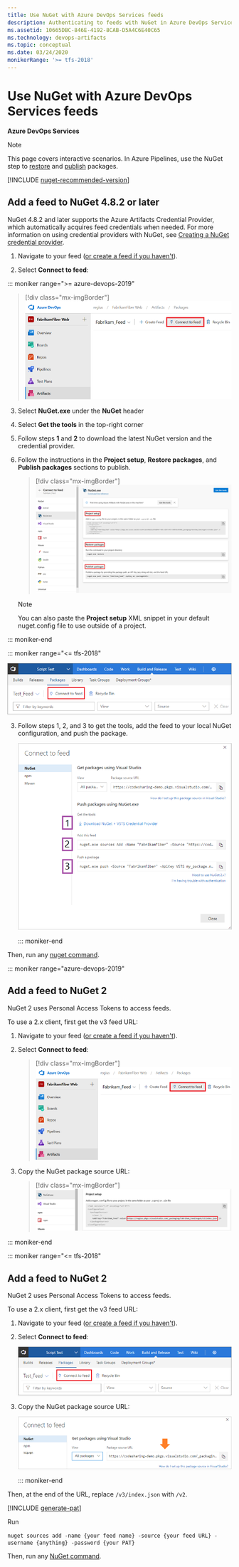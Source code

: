 ```yaml
---
title: Use NuGet with Azure DevOps Services feeds
description: Authenticating to feeds with NuGet in Azure DevOps Services
ms.assetid: 10665DBC-846E-4192-8CAB-D5A4C6E40C65
ms.technology: devops-artifacts
ms.topic: conceptual
ms.date: 03/24/2020
monikerRange: '>= tfs-2018'
---
```


# Use NuGet with Azure DevOps Services feeds

**Azure DevOps Services**

> [!NOTE]
> This page covers interactive scenarios. In Azure Pipelines, use the NuGet step to [restore](/azure/devops/pipelines/packages/nuget-restore) and [publish](/azure/devops/pipelines/artifacts/nuget) packages. 

[!INCLUDE [nuget-recommended-version](../includes/nuget/nuget-recommended-version.md)]

## Add a feed to NuGet 4.8.2 or later
NuGet 4.8.2 and later supports the Azure Artifacts Credential Provider, which automatically acquires feed credentials when needed. For more information on using credential providers with NuGet, see [Creating a NuGet credential provider](/nuget/reference/extensibility/nuget-exe-credential-providers#creating-a-nugetexe-credential-provider).

1. Navigate to your feed ([or create a feed if you haven't](../feeds/create-feed.md)). 

2. Select **Connect to feed**:

::: moniker range=">= azure-devops-2019"

   > [!div class="mx-imgBorder"] 
   >![Connect to feed button in the upper right of the page](../media/connect-to-feed-azure-devops-newnav.png)
   > 

3. Select **NuGet.exe** under the **NuGet** header

4. Select **Get the tools** in the top-right corner

5. Follow steps **1** and **2** to download the latest NuGet version and the credential provider.

6. Follow the instructions in the **Project setup**, **Restore packages**, and **Publish packages** sections to publish.

   > [!div class="mx-imgBorder"] 
   >![NuGet publish instructions in the Connect to feed](../media/nuget-azure-devops-newnav.png)
   > 

   > [!NOTE]
   > You can also paste the **Project setup** XML snippet in your default nuget.config file to use outside of a project.

::: moniker-end

::: moniker range="<= tfs-2018"

   ![Connect to feed button in the upper right of the page](../media/connect-to-feed.png)

3. Follow steps 1, 2, and 3 to get the tools, add the feed to your local NuGet configuration, and push the package.

   ![NuGet publish instructions in the Connect to feed dialog](../media/nugeturl.png)

   ::: moniker-end

Then, run any [nuget command](/nuget/tools/nuget-exe-cli-reference).

::: moniker range="azure-devops-2019"

## Add a feed to NuGet 2
NuGet 2 uses Personal Access Tokens to access feeds.

To use a 2.x client, first get the v3 feed URL: 

1. Navigate to your feed ([or create a feed if you haven't](../feeds/create-feed.md)). 

2. Select **Connect to feed**:
   
   > [!div class="mx-imgBorder"] 
   >![Connect to feed button in the upper-right of the page](../media/connect-to-feed-azure-devops-newnav.png)
   > 
3. Copy the NuGet package source URL:

   > [!div class="mx-imgBorder"] 
   >![NuGet Package source URL in the Connect to feed dialog](../media/nuget-consume-url-azure-devops-newnav.png)
   > 

::: moniker-end

::: moniker range="<= tfs-2018"

## Add a feed to NuGet 2
NuGet 2 uses Personal Access Tokens to access feeds.

To use a 2.x client, first get the v3 feed URL: 

1. Navigate to your feed ([or create a feed if you haven't](../feeds/create-feed.md)). 

2. Select **Connect to feed**:

   ![Connect to feed button in the upper-right of the page](../media/connect-to-feed.png)

3. Copy the NuGet package source URL:

   ![NuGet Package source URL in the Connect to feed dialog](../media/nuget-consume-url.png)

   ::: moniker-end
   
Then, at the end of the URL, replace `/v3/index.json` with `/v2`. 

[!INCLUDE [generate-pat](../includes/generate-pat.md)]

Run 

```Command
nuget sources add -name {your feed name} -source {your feed URL} -username {anything} -password {your PAT}
```

Then, run any [NuGet command](/nuget/tools/nuget-exe-cli-reference).

